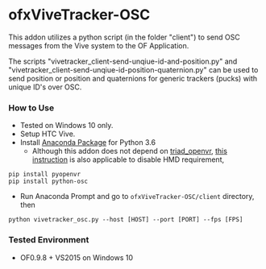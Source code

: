 # ofxViveTracker-OSC
This addon utilizes a python script (in the folder "client") to send OSC messages from the Vive system to the OF Application. 

The scripts "vivetracker_client-send-unqiue-id-and-position.py" and "vivetracker_client-send-unqiue-id-position-quaternion.py" can be used to send position or position and quaternions for generic trackers (pucks) with unique ID's over OSC.

### How to Use
- Tested on Windows 10 only.
- Setup HTC Vive.
- Install [Anaconda Package](https://www.continuum.io/downloads) for Python 3.6
  - Although this addon does not depend on [triad_openvr](https://github.com/TriadSemi/triad_openvr), [this instruction](http://www.roadtovr.com/how-to-use-the-htc-vive-tracker-without-a-vive-headset/) is also applicable to disable HMD requirement, 
```
pip install pyopenvr
pip install python-osc
```
- Run Anaconda Prompt and go to ```ofxViveTracker-OSC/client``` directory, then
```
python vivetracker_osc.py --host [HOST] --port [PORT] --fps [FPS]
```

### Tested Environment
- OF0.9.8 + VS2015 on Windows 10
